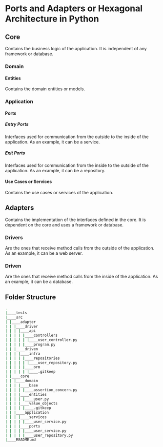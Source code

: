 # Ports and Adapters or Hexagonal Architecture in Python

## Core

Contains the business logic of the application. It is independent of any framework or database.

### Domain

#### Entities

Contains the domain entities or models.

### Application

#### Ports

##### Entry Ports

Interfaces used for communication from the outside to the inside of the application. As an example, it can be a service.

##### Exit Ports

Interfaces used for communication from the inside to the outside of the application. As an example, it can be a repository.

#### Use Cases or Services

Contains the use cases or services of the application.

## Adapters

Contains the implementation of the interfaces defined in the core. It is dependent on the core and uses a framework or database.

### Drivers

Are the ones that receive method calls from the outside of the application. As an example, it can be a web server.

### Driven

Are the ones that receive method calls from the inside of the application. As an example, it can be a database.

## Folder Structure

```sh
.
|____tests
|____src
| |____adapter
| | |____driver
| | | |____api
| | | | |____controllers
| | | | | |____user_controller.py
| | | | |____program.py
| | |____driven
| | | |____infra
| | | | |____repositories
| | | | | |____user_repository.py
| | | | |____orm
| | | | | |____.gitkeep
| |____core
| | |____domain
| | | |____base
| | | | |____assertion_concern.py
| | | |____entities
| | | | |____user.py
| | | |____value_objects
| | | | |____.gitkeep
| | |____application
| | | |____services
| | | | |____user_service.py
| | | |____ports
| | | | |____user_service.py
| | | | |____user_repository.py
|____README.md
```
